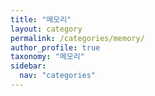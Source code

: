 ```yaml
---
title: "메모리"
layout: category
permalink: /categories/memory/
author_profile: true
taxonomy: "메모리"
sidebar:
  nav: "categories"
---
```





